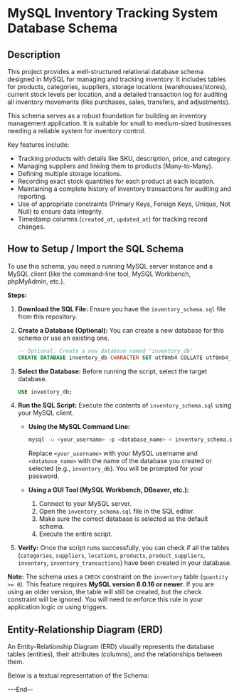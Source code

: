 ﻿# MySQL Inventory Tracking System Database Schema

## Description

This project provides a well-structured relational database schema designed in MySQL for managing and tracking inventory. It includes tables for products, categories, suppliers, storage locations (warehouses/stores), current stock levels per location, and a detailed transaction log for auditing all inventory movements (like purchases, sales, transfers, and adjustments).

This schema serves as a robust foundation for building an inventory management application. It is suitable for small to medium-sized businesses needing a reliable system for inventory control.

Key features include:
* Tracking products with details like SKU, description, price, and category.
* Managing suppliers and linking them to products (Many-to-Many).
* Defining multiple storage locations.
* Recording exact stock quantities for each product at each location.
* Maintaining a complete history of inventory transactions for auditing and reporting.
* Use of appropriate constraints (Primary Keys, Foreign Keys, Unique, Not Null) to ensure data integrity.
* Timestamp columns (`created_at`, `updated_at`) for tracking record changes.

## How to Setup / Import the SQL Schema

To use this schema, you need a running MySQL server instance and a MySQL client (like the command-line tool, MySQL Workbench, phpMyAdmin, etc.).

**Steps:**

1.  **Download the SQL File:** Ensure you have the `inventory_schema.sql` file from this repository.
2.  **Create a Database (Optional):** You can create a new database for this schema or use an existing one.
    ```sql
    -- Optional: Create a new database named 'inventory_db'
    CREATE DATABASE inventory_db CHARACTER SET utf8mb4 COLLATE utf8mb4_unicode_ci;
    ```
3.  **Select the Database:** Before running the script, select the target database.
    ```sql
    USE inventory_db;
    ```
4.  **Run the SQL Script:** Execute the contents of `inventory_schema.sql` using your MySQL client.

    * **Using the MySQL Command Line:**
        ```bash
        mysql -u <your_username> -p <database_name> < inventory_schema.sql
        ```
        Replace `<your_username>` with your MySQL username and `<database_name>` with the name of the database you created or selected (e.g., `inventory_db`). You will be prompted for your password.

    * **Using a GUI Tool (MySQL Workbench, DBeaver, etc.):**
        1.  Connect to your MySQL server.
        2.  Open the `inventory_schema.sql` file in the SQL editor.
        3.  Make sure the correct database is selected as the default schema.
        4.  Execute the entire script.

5.  **Verify:** Once the script runs successfully, you can check if all the tables (`categories`, `suppliers`, `locations`, `products`, `product_suppliers`, `inventory`, `inventory_transactions`) have been created in your database.

**Note:** The schema uses a `CHECK` constraint on the `inventory` table (`quantity >= 0`). This feature requires **MySQL version 8.0.16 or newer**. If you are using an older version, the table will still be created, but the check constraint will be ignored. You will need to enforce this rule in your application logic or using triggers.

## Entity-Relationship Diagram (ERD)

An Entity-Relationship Diagram (ERD) visually represents the database tables (entities), their attributes (columns), and the relationships between them.

Below is a textual representation of the Schema:




---End--
